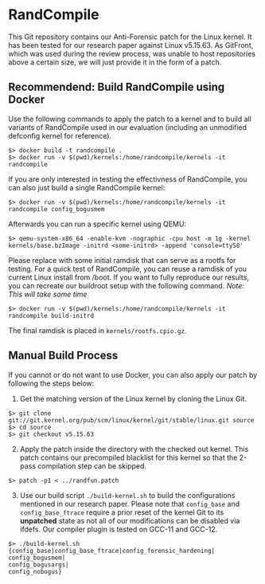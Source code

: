 # RandCompile

This Git repository contains our Anti-Forensic patch for the Linux kernel. 
It has been tested for our research paper against Linux v5.15.63. 
As GitFront, which was used during the review process, was unable to host repositories above a certain size, we will just provide it in the form of a patch.

## Recommendend: Build RandCompile using Docker

Use the following commands to apply the patch to a kernel and to build all variants of RandCompile used in our evaluation (including an unmodified defconfig kernel for reference).

```
$> docker build -t randcompile .
$> docker run -v $(pwd)/kernels:/home/randcompile/kernels -it randcompile
```

If you are only interested in testing the effectivness of RandCompile, you can also just build a single RandCompile kernel:

```
$> docker run -v $(pwd)/kernels:/home/randcompile/kernels -it randcompile config_bogusmem
```

Afterwards you can run a specific kernel using QEMU:

```
$> qemu-system-x86_64 -enable-kvm -nographic -cpu host -m 1g -kernel kernels/base.bzImage -initrd <some-initrd> -append 'console=ttyS0'
```

Please replace *<some-initrd>* with some initial ramdisk that can serve as a rootfs for testing. 
For a quick test of RandCompile, you can reuse a ramdisk of you current Linux install from /boot. 
If you want to fully reproduce our results, you can recreate our buildroot setup with the following command. *Note: This will take some time*

```
$> docker run -v $(pwd)/kernels:/home/randcompile/kernels -it randcompile build-initrd
```

The final ramdisk is placed in ```kernels/rootfs.cpio.gz```.

## Manual Build Process

If you cannot or do not want to use Docker, you can also apply our patch by following the steps below:

1. Get the matching version of the Linux kernel by cloning the Linux Git.

```
$> git clone git://git.kernel.org/pub/scm/linux/kernel/git/stable/linux.git source
$> cd source
$> git checkout v5.15.63
```

2. Apply the patch inside the directory with the checked out kernel. This patch contains our precompiled blacklist for this kernel so that the 2-pass compilation step can be skipped.


```
$> patch -p1 < ../randfun.patch
```

3. Use our build script `./build-kernel.sh` to build the configurations mentioned in our research paper. Please note that `config_base` and `config_base_ftrace` require a prior reset of the kernel Git to its **unpatched** state as not all of our modifications can be disabled via ifdefs. Our compiler plugin is tested on GCC-11 and GCC-12.

```
$> ./build-kernel.sh {config_base|config_base_ftrace|config_forensic_hardening|
config_bogusmem|
config_bogusargs|
config_nobogus}
```
